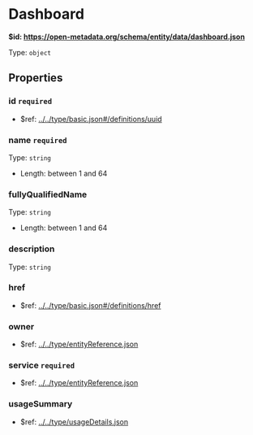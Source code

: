 # Dashboard

<b id="https/open-metadata.org/schema/entity/data/dashboard.json">&#36;id: https://open-metadata.org/schema/entity/data/dashboard.json </b>

Type: `object`

## Properties
### id `required`
 - &#36;ref: [../../type/basic.json#/definitions/uuid](../types/basic.md#uuid)
### name `required`
Type: `string`

 - Length: between 1 and 64
### fullyQualifiedName
Type: `string`

 - Length: between 1 and 64
### description
Type: `string`

### href
 - &#36;ref: [../../type/basic.json#/definitions/href](../types/basic.md#href)
### owner
 - &#36;ref: [../../type/entityReference.json](../types/entityreference.md)
### service `required`
 - &#36;ref: [../../type/entityReference.json](../types/entityreference.md)
### usageSummary
 - &#36;ref: [../../type/usageDetails.json](../types/usagedetails.md)
